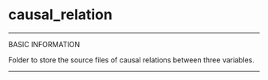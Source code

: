 # causal_relation

*************************************************************
BASIC INFORMATION

Folder to store the source files of causal relations between three variables.

*************************************************************
